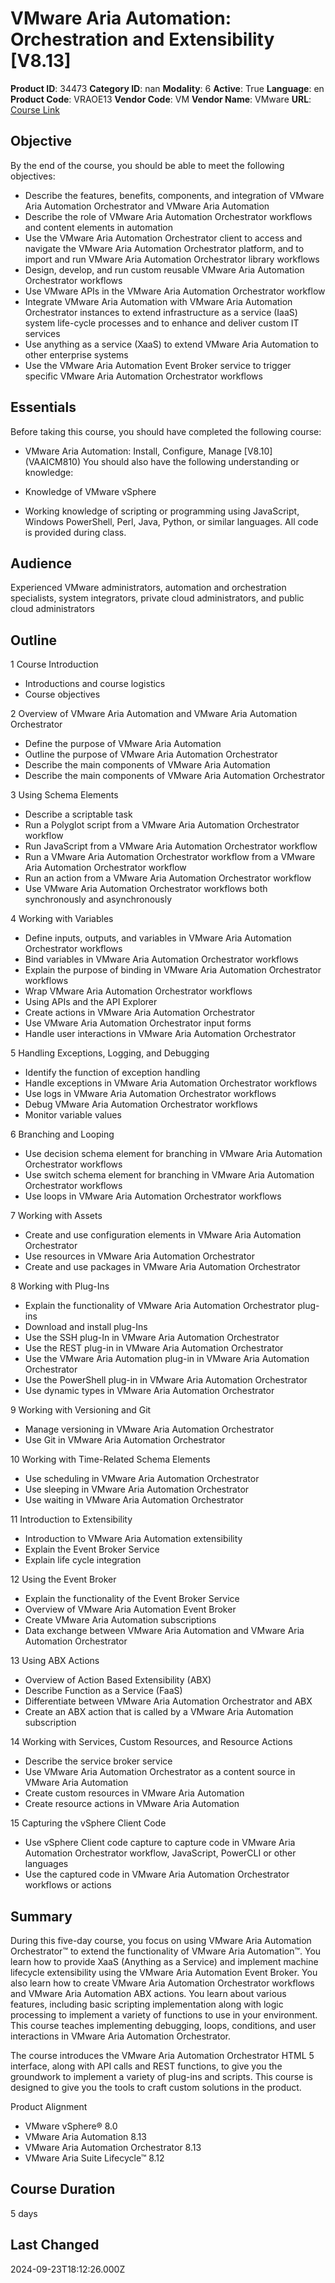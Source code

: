 # VMware Aria Automation: Orchestration and Extensibility [V8.13]

**Product ID**: 34473
**Category ID**: nan
**Modality**: 6
**Active**: True
**Language**: en
**Product Code**: VRAOE13
**Vendor Code**: VM
**Vendor Name**: VMware
**URL**: [Course Link](https://www.fastlaneus.com/course/vmware-vraoe13)

## Objective
By the end of the course, you should be able to meet the following objectives:



- Describe the features, benefits, components, and integration of VMware Aria Automation Orchestrator and VMware Aria Automation
- Describe the role of VMware Aria Automation Orchestrator workflows and content elements in automation
- Use the VMware Aria Automation Orchestrator client to access and navigate the VMware Aria Automation Orchestrator platform, and to import and run VMware Aria Automation Orchestrator library workflows
- Design, develop, and run custom reusable VMware Aria Automation Orchestrator workflows
- Use VMware APIs in the VMware Aria Automation Orchestrator workflow
- Integrate VMware Aria Automation with VMware Aria Automation Orchestrator instances to extend infrastructure as a service (IaaS) system life-cycle processes and to enhance and deliver custom IT services
- Use anything as a service (XaaS) to extend VMware Aria Automation to other enterprise systems
- Use the VMware Aria Automation Event Broker service to trigger specific VMware Aria Automation Orchestrator workflows

## Essentials
Before taking this course, you should have completed the following course:



- VMware Aria Automation: Install, Configure, Manage [V8.10] (VAAICM810)
You should also have the following understanding or knowledge:



- Knowledge of VMware vSphere
- Working knowledge of scripting or programming using JavaScript, Windows PowerShell, Perl, Java, Python, or similar languages. All code is provided during class.

## Audience
Experienced VMware administrators, automation and orchestration specialists, system integrators, private cloud administrators, and public cloud administrators

## Outline
1 Course Introduction



- Introductions and course logistics
- Course objectives

2 Overview of VMware Aria Automation and VMware Aria Automation Orchestrator



- Define the purpose of VMware Aria Automation
- Outline the purpose of VMware Aria Automation Orchestrator
- Describe the main components of VMware Aria Automation
- Describe the main components of VMware Aria Automation Orchestrator

3 Using Schema Elements



- Describe a scriptable task
- Run a Polyglot script from a VMware Aria Automation Orchestrator workflow
- Run JavaScript from a VMware Aria Automation Orchestrator workflow
- Run a VMware Aria Automation Orchestrator workflow from a VMware Aria Automation Orchestrator workflow
- Run an action from a VMware Aria Automation Orchestrator workflow
- Use VMware Aria Automation Orchestrator workflows both synchronously and asynchronously

4 Working with Variables



- Define inputs, outputs, and variables in VMware Aria Automation Orchestrator workflows
- Bind variables in VMware Aria Automation Orchestrator workflows
- Explain the purpose of binding in VMware Aria Automation Orchestrator workflows
- Wrap VMware Aria Automation Orchestrator workflows
- Using APIs and the API Explorer
- Create actions in VMware Aria Automation Orchestrator
- Use VMware Aria Automation Orchestrator input forms
- Handle user interactions in VMware Aria Automation Orchestrator

5 Handling Exceptions, Logging, and Debugging



- Identify the function of exception handling
- Handle exceptions in VMware Aria Automation Orchestrator workflows
- Use logs in VMware Aria Automation Orchestrator workflows
- Debug VMware Aria Automation Orchestrator workflows
- Monitor variable values

6 Branching and Looping



- Use decision schema element for branching in VMware Aria Automation Orchestrator workflows
- Use switch schema element for branching in VMware Aria Automation Orchestrator workflows
- Use loops in VMware Aria Automation Orchestrator workflows

7 Working with Assets



- Create and use configuration elements in VMware Aria Automation Orchestrator
- Use resources in VMware Aria Automation Orchestrator
- Create and use packages in VMware Aria Automation Orchestrator

8 Working with Plug-Ins



- Explain the functionality of VMware Aria Automation Orchestrator plug-ins
- Download and install plug-Ins
- Use the SSH plug-In in VMware Aria Automation Orchestrator
- Use the REST plug-in in VMware Aria Automation Orchestrator
- Use the VMware Aria Automation plug-in in VMware Aria Automation Orchestrator
- Use the PowerShell plug-in in VMware Aria Automation Orchestrator
- Use dynamic types in VMware Aria Automation Orchestrator

9 Working with Versioning and Git



- Manage versioning in VMware Aria Automation Orchestrator
- Use Git in VMware Aria Automation Orchestrator

10 Working with Time-Related Schema Elements



- Use scheduling in VMware Aria Automation Orchestrator
- Use sleeping in VMware Aria Automation Orchestrator
- Use waiting in VMware Aria Automation Orchestrator

11 Introduction to Extensibility



- Introduction to VMware Aria Automation extensibility
- Explain the Event Broker Service
- Explain life cycle integration

12 Using the Event Broker



- Explain the functionality of the Event Broker Service
- Overview of VMware Aria Automation Event Broker
- Create VMware Aria Automation subscriptions
- Data exchange between VMware Aria Automation and VMware Aria Automation Orchestrator

13 Using ABX Actions



- Overview of Action Based Extensibility (ABX)
- Describe Function as a Service (FaaS)
- Differentiate between VMware Aria Automation Orchestrator and ABX
- Create an ABX action that is called by a VMware Aria Automation subscription

14 Working with Services, Custom Resources, and Resource Actions



- Describe the service broker service
- Use VMware Aria Automation Orchestrator as a content source in VMware Aria Automation
- Create custom resources in VMware Aria Automation
- Create resource actions in VMware Aria Automation

15 Capturing the vSphere Client Code



- Use vSphere Client code capture to capture code in VMware Aria Automation Orchestrator workflow, JavaScript, PowerCLI or other languages
- Use the captured code in VMware Aria Automation Orchestrator workflows or actions

## Summary
During this five-day course, you focus on using VMware Aria Automation Orchestrator™ to extend the functionality of VMware Aria Automation™. You learn how to provide XaaS (Anything as a Service) and implement machine lifecycle extensibility using the VMware Aria Automation Event Broker. You also learn how to create VMware Aria Automation Orchestrator workflows and VMware Aria Automation ABX actions. You learn about various features, including basic scripting implementation along with logic processing to implement a variety of functions to use in your environment. This course teaches implementing debugging, loops, conditions, and user interactions in VMware Aria Automation Orchestrator.

The course introduces the VMware Aria Automation Orchestrator HTML 5 interface, along with API calls and REST functions, to give you the groundwork to implement a variety of plug-ins and scripts. This course is designed to give you the tools to craft custom solutions in the product.

Product Alignment



- VMware vSphere® 8.0
- VMware Aria Automation 8.13
- VMware Aria Automation Orchestrator 8.13
- VMware Aria Suite Lifecycle™ 8.12

## Course Duration
5 days

## Last Changed
2024-09-23T18:12:26.000Z

